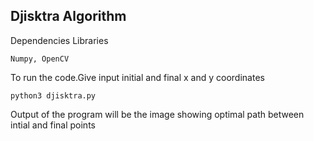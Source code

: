 ## Djisktra Algorithm 
Dependencies Libraries
```
Numpy, OpenCV
```


To run the code.Give input initial and final x and y coordinates 
```
python3 djisktra.py
```

Output of the program will be the image showing optimal path between intial and final points
